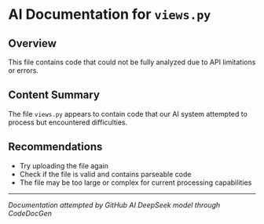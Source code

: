 # AI Documentation for `views.py`

## Overview

This file contains code that could not be fully analyzed due to API limitations or errors.

## Content Summary

The file `views.py` appears to contain code that our AI system attempted to process but encountered difficulties.

## Recommendations

- Try uploading the file again
- Check if the file is valid and contains parseable code
- The file may be too large or complex for current processing capabilities

---
*Documentation attempted by GitHub AI DeepSeek model through CodeDocGen*
